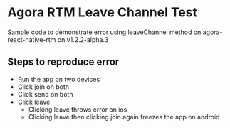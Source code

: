 # Agora RTM Leave Channel Test

Sample code to demonstrate error using leaveChannel method on agora-react-native-rtm on v1.2.2-alpha.3

## Steps to reproduce error

- Run the app on two devices
- Click join on both
- Click send on both
- Click leave 
  - Clicking leave throws error on ios
  - Clicking leave then clicking join again freezes the app on android